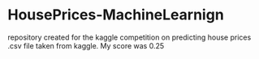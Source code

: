 # HousePrices-MachineLearnign
repository created for the kaggle competition on predicting house prices
.csv file taken from kaggle. 
My score was 0.25
